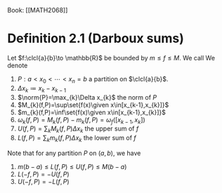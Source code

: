 Book: [[MATH2068]]
# Definition 2.1 (Darboux sums)
Let $f:\clcl{a}{b}\to \mathbb{R}$ be bounded by $m\leq f\leq M$.
We call 
We denote 
1. $P:a<x_{0}<\cdots<x_{n}=b$ a partition on $\clcl{a}{b}$.
2. $\Delta x_{k}\coloneqq x_{k}-x_{{k-1}}$
3. $\norm{P}=\max_{k}\Delta x_{k}$ the norm of $P$
4. $M_{k}(f,P)=\sup\set{f(x)\given x\in[x_{k-1},x_{k}]}$
5. $m_{k}(f,P)=\inf\set{f(x)\given x\in[x_{k-1},x_{k}]}$
6. $\omega_{k}(f,P)=M_{k}(f,P)-m_{k}(f,P)=\omega_{f}([x_{k-1},x_{k}])$
7. $U(f,P)=\sum_{k}M_{k}(f,P)\Delta x_{k}$ the upper sum of $f$
8. $L(f,P)=\sum_{k}m_{k}(f,P)\Delta x_{k}$ the lower sum of $f$

Note that for any partition $P$ on $(a,b)$, we have
1. $m(b-a)\leq L(f,P)\leq U(f,P)\leq M(b-a)$
2. $L(-f,P)=-U(f,P)$
3. $U(-f,P)=-L(f,P)$
